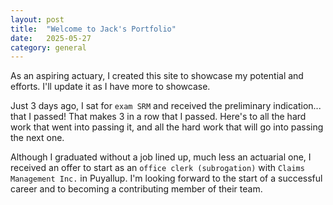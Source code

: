 ```yaml
---
layout: post
title:  "Welcome to Jack's Portfolio"
date:   2025-05-27
category: general
---
```


As an aspiring actuary, I created this site to showcase my potential and efforts. I'll update it as I have more to showcase.

Just 3 days ago, I sat for `exam SRM` and received the preliminary indication... that I passed! That makes 3 in a row that I passed. Here's to all the hard work that went into passing it, and all the hard work that will go into passing the next one.

Although I graduated without a job lined up, much less an actuarial one, I received an offer to start as an `office clerk (subrogation)` with `Claims Management Inc.` in Puyallup. I'm looking forward to the start of a successful career and to becoming a contributing member of their team.